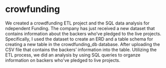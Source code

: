 # crowfunding
We created a crowdfunding ETL project and the SQL data analysis for ndependent Funding. The company has just received a new dataset that contains information about the backers who’ve pledged to the live projects. Specifically, I used the dataset to create an ERD and a table schema for creating a new table in the crowdfunding_db database. After uploading the CSV file that contains the backers’ information into the table. Utilizing the ETL process, we did an analysis by using SQL queries to organze information on backers who've pledged to live projects.
